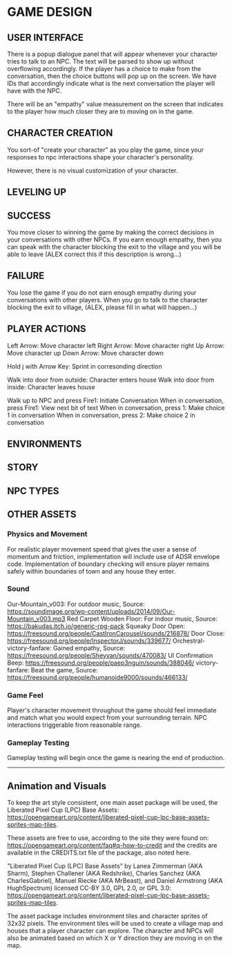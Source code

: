 # GAME DESIGN

## USER INTERFACE
There is a popup dialogue panel that will appear whenever your character tries to talk to an NPC. The text will be parsed to show up without overflowing accordingly. If the player has a choice to make from the conversation, then the choice buttons will pop up on the screen. We have IDs that accordingly indicate what is the next conversation the player will have with the NPC. 

There will be an "empathy" value measurement on the screen that indicates to the player how much closer they are to moving on in the game. 

## CHARACTER CREATION
You sort-of "create your character" as you play the game, since your responses
to npc interactions shape your character's personality.

However, there is no visual customization of your character.

## LEVELING UP

## SUCCESS
You move closer to winning the game by making the correct decisions in your
conversations with other NPCs. If you earn enough empathy, then you can speak
with the character blocking the exit to the village and you will be able to
leave (ALEX correct this if this description is wrong...)

## FAILURE
You lose the game if you do not earn enough empathy during your conversations
with other players. When you go to talk to the character blocking the exit to
village, (ALEX, please fill in what will happen...)

## PLAYER ACTIONS
Left Arrow: Move character left
Right Arrow: Move character right
Up Arrow: Move character up
Down Arrow: Move character down

Hold j with Arrow Key: Sprint in corresonding direction

Walk into door from outside: Character enters house
Walk into door from inside: Character leaves house

Walk up to NPC and press Fire1: Initiate Conversation
When in conversation, press Fire1: View next bit of text
When in conversation, press 1: Make choice 1 in conversation
When in conversation, press 2: Make choice 2 in conversation

## ENVIRONMENTS

## STORY

## NPC TYPES

## OTHER ASSETS

### Physics and Movement
For realistic player movement speed that gives the user a sense of momentum
and friction, implementation will include use of ADSR envelope code. 
Implementation of boundary checking will ensure player remains safely within
boundaries of town and any house they enter. 

### Sound
Our-Mountain_v003: For outdoor music, Source: https://soundimage.org/wp-content/uploads/2014/09/Our-Mountain_v003.mp3
Red Carpet Wooden Floor: For indoor music, Source: https://bakudas.itch.io/generic-rpg-pack
Squeaky Door Open: https://freesound.org/people/CastIronCarousel/sounds/216878/
Door Close: https://freesound.org/people/InspectorJ/sounds/339677/
Orchestral-victory-fanfare: Gained empathy, Source: https://freesound.org/people/Sheyvan/sounds/470083/
UI Confirmation Beep: https://freesound.org/people/paep3nguin/sounds/388046/
victory-fanfare: Beat the game, Source: https://freesound.org/people/humanoide9000/sounds/466133/

### Game Feel
Player's character movement throughout the game should feel immediate and 
match what you would expect from your surrounding terrain. NPC interactions
triggerable from reasonable range. 

### Gameplay Testing
Gameplay testing will begin once the game is nearing the end of production. 

___
## Animation and Visuals
To keep the art style consistent, one main asset package will be used, the Liberated Pixel Cup (LPC) Base Assets: https://opengameart.org/content/liberated-pixel-cup-lpc-base-assets-sprites-map-tiles.

These assets are free to use, according to the site they were found on: https://opengameart.org/content/faq#q-how-to-credit and the credits are available in the CREDITS.txt file of the package, also noted here.

"Liberated Pixel Cup (LPC) Base Assets" by Lanea Zimmerman (AKA Sharm), Stephen Challener (AKA Redshrike), Charles Sanchez (AKA CharlesGabriel), Manuel Riecke (AKA MrBeast), and Daniel Armstrong (AKA HughSpectrum) licensed CC-BY 3.0, GPL 2.0, or GPL 3.0: https://opengameart.org/content/liberated-pixel-cup-lpc-base-assets-sprites-map-tiles.

The asset package includes environment tiles and character sprites of 32x32 pixels. The environment tiles will be used to create a village map and houses that a player character can explore. The character and NPCs will also be animated based on which X or Y direction they are moving in on the map. 
